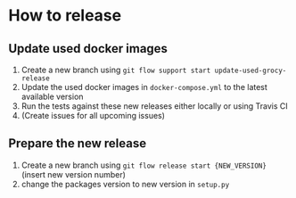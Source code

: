 # How to release

## Update used docker images
1. Create a new branch using `git flow support start update-used-grocy-release`
2. Update the used docker images in `docker-compose.yml` to the latest available version
3. Run the tests against these new releases either locally or using Travis CI
4. (Create issues for all upcoming issues)

## Prepare the new release
1. Create a new branch using `git flow release start {NEW_VERSION}` (insert new version number)
2. change the packages version to new version in `setup.py`